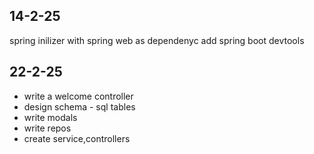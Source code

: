 ## 14-2-25
spring inilizer with spring web as dependenyc
add spring boot devtools
## 22-2-25
- write a welcome controller 
- design schema - sql tables
- write modals
- write repos
- create service,controllers